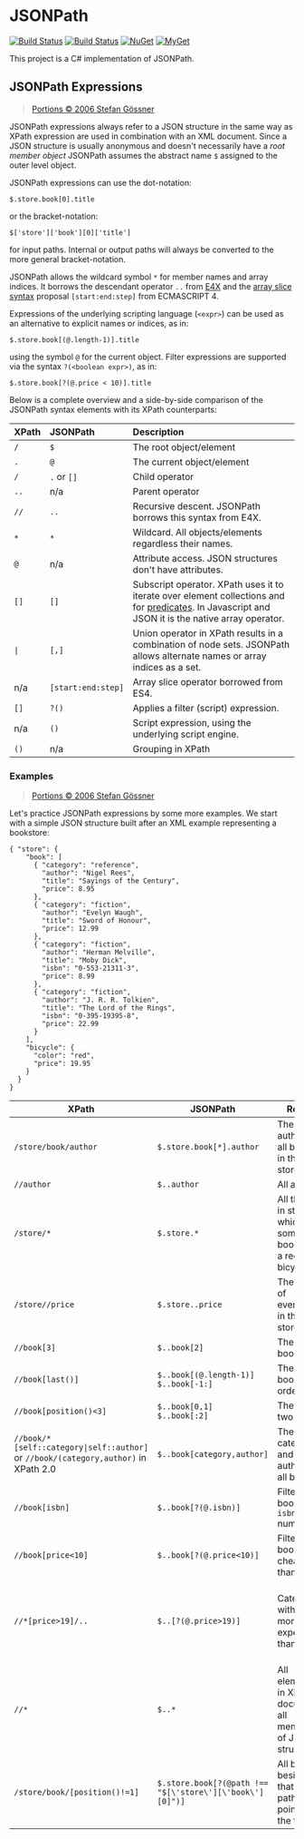 # JSONPath

[![Build Status][win-build-badge]][win-builds]
[![Build Status][nix-build-badge]][nix-builds]
[![NuGet][nuget-badge]][nuget-pkg]
[![MyGet][myget-badge]][edge-pkgs]

This project is a C# implementation of JSONPath.

## JSONPath Expressions

> [Portions &copy; 2006 Stefan G&ouml;ssner](http://goessner.net/articles/JsonPath/#e2)

JSONPath expressions always refer to a JSON structure in the same way as XPath
expression are used in combination with an XML document. Since a JSON structure is
usually anonymous and doesn't necessarily have a *root member object* JSONPath
assumes the abstract name `$` assigned to the outer level object.

JSONPath expressions can use the dot-notation:

    $.store.book[0].title

or the bracket-notation:

    $['store']['book'][0]['title']

for input paths. Internal or output paths will always be converted to the more
general bracket-notation.

JSONPath allows the wildcard symbol `*` for member names and array indices. It
borrows the descendant operator `..` from [E4X][e4x] and the [array slice
syntax][es4-slice] proposal `[start:end:step]` from ECMASCRIPT 4.

Expressions of the underlying scripting language (`<expr>`) can be used as an
alternative to explicit names or indices, as in:

    $.store.book[(@.length-1)].title

using the symbol `@` for the current object. Filter expressions are supported via
the syntax `?(<boolean expr>)`, as in:

    $.store.book[?(@.price < 10)].title

Below is a complete overview and a side-by-side comparison of the JSONPath
syntax elements with its XPath counterparts:

| XPath     | JSONPath           | Description                                                |
|:----------|:-------------------|:-----------------------------------------------------------|
| `/`       | `$`                | The root object/element                                    |
| `.`       | `@`                | The current object/element                                 |
| `/`       | `.` or `[]`        | Child operator                                             |
| `..`      | n/a                | Parent operator                                            |
| `//`      | `..`               | Recursive descent. JSONPath borrows this syntax from E4X.  |
| `*`       | `*`                | Wildcard. All objects/elements regardless their names.     |
| `@`       | n/a                | Attribute access. JSON structures don't have attributes.   |
| `[]`      | `[]`               | Subscript operator. XPath uses it to iterate over element collections and for [predicates][xpath-predicates]. In Javascript and JSON it is the native array operator. |
| `\|`      | `[,]`              | Union operator in XPath results in a combination of node sets. JSONPath allows alternate names or array indices as a set. |
| n/a       | `[start:end:step]` | Array slice operator borrowed from ES4.                    |
| `[]`      | `?()`              | Applies a filter (script) expression.                      |
| n/a       | `()`               | Script expression, using the underlying script engine.     |
| `()`      | n/a                | Grouping in XPath                                          |

  [e4x]: http://en.wikipedia.org/wiki/E4X
  [es4-slice]: http://developer.mozilla.org/es4/proposals/slice_syntax.html
  [xpath-predicates]: http://www.w3.org/TR/xpath#predicates

### Examples

> [Portions &copy; 2006 Stefan G&ouml;ssner](http://goessner.net/articles/JsonPath/#e3)

Let's practice JSONPath expressions by some more examples. We start with a
simple JSON structure built after an XML example representing a bookstore:

    { "store": {
        "book": [
          { "category": "reference",
            "author": "Nigel Rees",
            "title": "Sayings of the Century",
            "price": 8.95
          },
          { "category": "fiction",
            "author": "Evelyn Waugh",
            "title": "Sword of Honour",
            "price": 12.99
          },
          { "category": "fiction",
            "author": "Herman Melville",
            "title": "Moby Dick",
            "isbn": "0-553-21311-3",
            "price": 8.99
          },
          { "category": "fiction",
            "author": "J. R. R. Tolkien",
            "title": "The Lord of the Rings",
            "isbn": "0-395-19395-8",
            "price": 22.99
          }
        ],
        "bicycle": {
          "color": "red",
          "price": 19.95
        }
      }
    }

XPath                 | JSONPath                 | Result                                 | Notes
----------------------|--------------------------| ---------------------------------------|------
`/store/book/author`  | `$.store.book[*].author` | The authors of all books in the store  |
`//author`            | `$..author`              | All authors                            |
`/store/*`            | `$.store.*`              | All things in store, which are some books and a red bicycle |
`/store//price`       | `$.store..price`         | The price of everything in the store   |
`//book[3]`           | `$..book[2]`             | The third book                         |
`//book[last()]`      | `$..book[(@.length-1)]`<br>`$..book[-1:]`  | The last book in order |
`//book[position()<3]`| `$..book[0,1]`<br>`$..book[:2]`| The first two books              |
`//book/*[self::category\|self::author]` or `//book/(category,author)` in XPath 2.0 | `$..book[category,author]` | The categories and authors of all books |
`//book[isbn]`        | `$..book[?(@.isbn)]`     | Filter all books with `isbn` number    |
`//book[price<10]`    | `$..book[?(@.price<10)]` | Filter all books cheapier than 10      |
`//*[price>19]/..`    | `$..[?(@.price>19)]`     | Categories with things more expensive than 19 | Parent (caret) not present in original spec
`//*`                 | `$..*`                   | All elements in XML document; all members of JSON structure |
`/store/book/[position()!=1]` | `$.store.book[?(@path !== "$[\'store\'][\'book\'][0]")]` | All books besides that at the path pointing to the first | `@path` not present in original spec


[win-build-badge]: https://img.shields.io/appveyor/ci/raboof/JSONPath/master.svg?label=windows
[win-builds]: https://ci.appveyor.com/project/raboof/JSONPath
[nix-build-badge]: https://img.shields.io/travis/atifaziz/JSONPath/master.svg?label=linux
[nix-builds]: https://travis-ci.org/atifaziz/JSONPath
[myget-badge]: https://img.shields.io/myget/raboof/vpre/JsonPathLib.svg?label=myget
[edge-pkgs]: https://www.myget.org/feed/raboof/package/nuget/JsonPathLib
[nuget-badge]: https://img.shields.io/nuget/v/JsonPathLib.svg
[nuget-pkg]: https://www.nuget.org/packages/JsonPathLib

